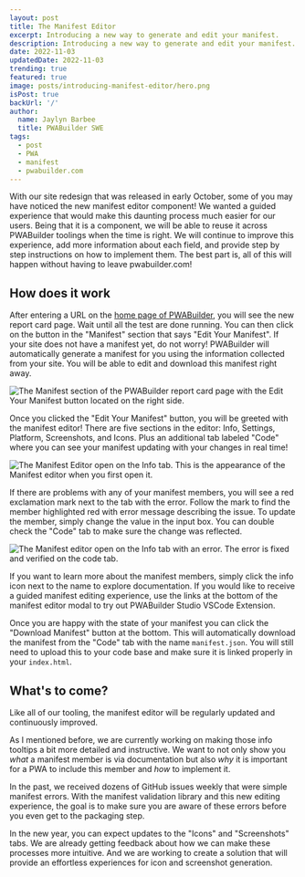 ```yaml
---
layout: post
title: The Manifest Editor
excerpt: Introducing a new way to generate and edit your manifest.
description: Introducing a new way to generate and edit your manifest.
date: 2022-11-03
updatedDate: 2022-11-03
trending: true
featured: true
image: posts/introducing-manifest-editor/hero.png
isPost: true
backUrl: '/'
author:
  name: Jaylyn Barbee
  title: PWABuilder SWE
tags:
  - post
  - PWA
  - manifest
  - pwabuilder.com
---
```


With our site redesign that was released in early October, some of you may have noticed the new manifest editor component! We wanted a guided experience that would make this daunting process much easier for our users. Being that it is a component, we will be able to reuse it across PWABuilder toolings when the time is right. We will continue to improve this experience, add more information about each field, and provide step by step instructions on how to implement them. The best part is, all of this will happen without having to leave pwabuilder.com!

## How does it work
After entering a URL on the [home page of PWABuilder](https://www.pwabuilder.com), you will see the new report card page. Wait until all the test are done running. You can then click on the button in the "Manifest" section that says "Edit Your Manifest". If your site does not have a manifest yet, do not worry! PWABuilder will automatically generate a manifest for you using the information collected from your site. You will be able to edit and download this manifest right away. 

<img src="/posts/introducing-manifest-editor/edit-your-manifest.png" alt="The Manifest section of the PWABuilder report card page with the Edit Your Manifest button located on the right side." />

Once you clicked the "Edit Your Manifest" button, you will be greeted with the manifest editor! There are five sections in the editor: Info, Settings, Platform, Screenshots, and Icons. Plus an additional tab labeled "Code" where you can see your manifest updating with your changes in real time! 


<img src="/posts/introducing-manifest-editor/manifest-editor.png" alt="The Manifest Editor open on the Info tab. This is the appearance of the Manifest editor when you first open it." />

If there are problems with any of your manifest members, you will see a red exclamation mark next to the tab with the error. Follow the mark to find the member highlighted red with error message describing the issue. To update the member, simply change the value in the input box. You can double check the "Code" tab to make sure the change was reflected. 

<img src="/posts/introducing-manifest-editor/error.png" alt="The Manifest editor open on the Info tab with an error. The error is fixed and verified on the code tab." />

If you want to learn more about the manifest members, simply click the info icon next to the name to explore documentation. If you would like to receive a guided manifest editing experience, use the links at the bottom of the manifest editor modal to try out PWABuilder Studio VSCode Extension.

Once you are happy with the state of your manifest you can click the "Download Manifest" button at the bottom. This will automatically download the manifest from the "Code" tab with the name `manifest.json`. You will still need to upload this to your code base and make sure it is linked properly in your `index.html`.

## What's to come?
Like all of our tooling, the manifest editor will be regularly updated and continuously improved. 

As I mentioned before, we are currently working on making those info tooltips a bit more detailed and instructive. We want to not only show you _what_ a manifest member is via documentation but also _why_ it is important for a PWA to include this member and _how_ to implement it. 

In the past, we received dozens of GitHub issues weekly that were simple manifest errors. With the manifest validation library and this new editing experience, the goal is to make sure you are aware of these errors before you even get to the packaging step. 

In the new year, you can expect updates to the "Icons" and "Screenshots" tabs. We are already getting feedback about how we can make these processes more intuitive. And we are working to create a solution that will provide an effortless experiences for icon and screenshot generation.
